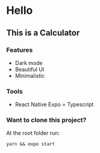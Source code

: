 # Hello

## This is a Calculator

### Features
- Dark mode
- Beautiful UI
- Minimalistic

### Tools
- React Native Expo
= Typescript

### Want to clone this project?
At the root folder run:
```
yarn && expo start
```
